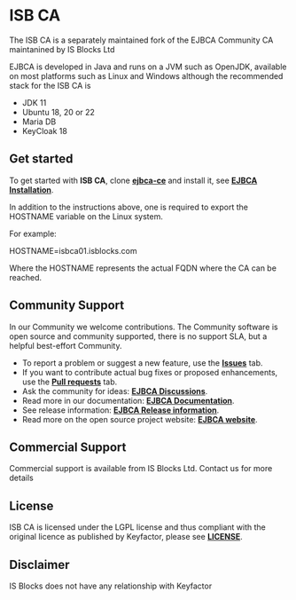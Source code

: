 # ISB CA 

The ISB CA is a separately maintained fork of the EJBCA Community CA maintanined by IS Blocks Ltd

EJBCA is developed in Java and runs on a JVM such as OpenJDK, available on most platforms such as Linux and Windows although the recommended stack for the ISB CA is
* JDK 11
* Ubuntu 18, 20 or 22
* Maria DB
* KeyCloak 18

## Get started

To get started with **ISB CA**, clone **[ejbca-ce](https://github.com/Keyfactor/ejbca-ce)** and install it, see **[EJBCA Installation](https://doc.primekey.com/ejbca/ejbca-installation)**.


In addition to the instructions above, one is required to export the HOSTNAME variable on the Linux system.

For example:

HOSTNAME=isbca01.isblocks.com

Where the HOSTNAME represents the actual FQDN where the CA can be reached.

## Community Support

In our Community we welcome contributions. The Community software is open source and community supported, there is no support SLA, but a helpful best-effort Community.

* To report a problem or suggest a new feature, use the **[Issues](../../issues)** tab.
* If you want to contribute actual bug fixes or proposed enhancements, use the **[Pull requests](../../pulls)** tab.
* Ask the community for ideas: **[EJBCA Discussions](https://github.com/Keyfactor/ejbca-ce/discussions)**.
* Read more in our documentation: **[EJBCA Documentation](https://doc.primekey.com/ejbca)**.
* See release information: **[EJBCA Release information](https://doc.primekey.com/ejbca/ejbca-release-information)**.
* Read more on the open source project website: **[EJBCA website](https://www.ejbca.org/)**.

## Commercial Support
Commercial support is available from IS Blocks Ltd. Contact us for more details

## License
ISB CA is licensed under the LGPL license and thus compliant with the original licence as published by Keyfactor, please see **[LICENSE](LICENSE)**.

## Disclaimer
IS Blocks does not have any relationship with Keyfactor
